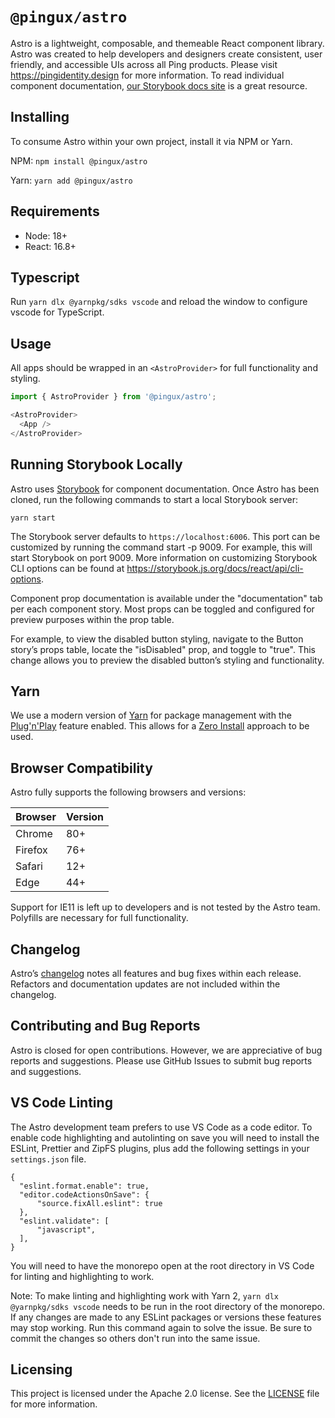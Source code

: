 # `@pingux/astro`

Astro is a lightweight, composable, and themeable React component library. Astro was created to help developers and designers create consistent, user friendly, and accessible UIs across all Ping products. Please visit https://pingidentity.design for more information. To read individual component documentation, [our Storybook docs site](https://storybook.pingidentity.design) is a great resource.

## Installing

To consume Astro within your own project, install it via NPM or Yarn.

NPM: 
`npm install @pingux/astro`

Yarn: 
`yarn add @pingux/astro`

## Requirements

- Node: 18+
- React: 16.8+

## Typescript

Run `yarn dlx @yarnpkg/sdks vscode` and reload the window to configure vscode for TypeScript.

## Usage

All apps should be wrapped in an `<AstroProvider>` for full functionality and styling.

```js
import { AstroProvider } from '@pingux/astro';

<AstroProvider>
  <App />
</AstroProvider>
```

## Running Storybook Locally

Astro uses [Storybook](https://storybook.js.org/) for component documentation. Once Astro has been cloned, run the following commands to start a local Storybook server:

`yarn start`

The Storybook server defaults to `https://localhost:6006`. This port can be customized by running the command start -p 9009. For example, this will start Storybook on port 9009. More information on customizing Storybook CLI options can be found at https://storybook.js.org/docs/react/api/cli-options. 

Component prop documentation is available under the "documentation" tab per each component story. Most props can be toggled and configured for preview purposes within the prop table.

For example, to view the disabled button styling, navigate to the Button story’s props table, locate the "isDisabled" prop, and toggle to "true". This change allows you to preview the disabled button’s styling and functionality.

## Yarn
We use a modern version of [Yarn](https://yarnpkg.com/getting-started) for package management with the [Plug'n'Play](https://yarnpkg.com/features/pnp) feature enabled. This allows for a [Zero Install](https://yarnpkg.com/features/zero-installs) approach to be used.

## Browser Compatibility

Astro fully supports the following browsers and versions:

| Browser     | Version     |
| ----------- | ----------- |
| Chrome      | 80+         |
| Firefox     | 76+         |
| Safari      | 12+         |
| Edge        | 44+         |


Support for IE11 is left up to developers and is not tested by the Astro team. Polyfills are necessary for full functionality.

## Changelog

Astro’s [changelog](CHANGELOG.md) notes all features and bug fixes within each release. Refactors and documentation updates are not included within the changelog.

## Contributing and Bug Reports

Astro is closed for open contributions. However, we are appreciative of bug reports and suggestions. Please use GitHub Issues to submit bug reports and suggestions.

## VS Code Linting
The Astro development team prefers to use VS Code as a code editor. To enable code highlighting and autolinting on save you will need to install the ESLint, Prettier and ZipFS plugins, plus add the 
following settings in your `settings.json` file. 

```
{
  "eslint.format.enable": true,
  "editor.codeActionsOnSave": {
      "source.fixAll.eslint": true
  },
  "eslint.validate": [
      "javascript",
  ],
}
```

You will need to have the monorepo open at the root directory in VS Code for linting and highlighting to work.

Note: To make linting and highlighting work with Yarn 2, `yarn dlx @yarnpkg/sdks vscode` needs to be run in the root directory of the monorepo. If any changes are made to any 
ESLint packages or versions these features may stop working. Run this command again to solve the issue. Be sure to commit the changes so others don't run into the same issue. 

## Licensing

This project is licensed under the Apache 2.0 license. See the [LICENSE](LICENSE) file for more information.

